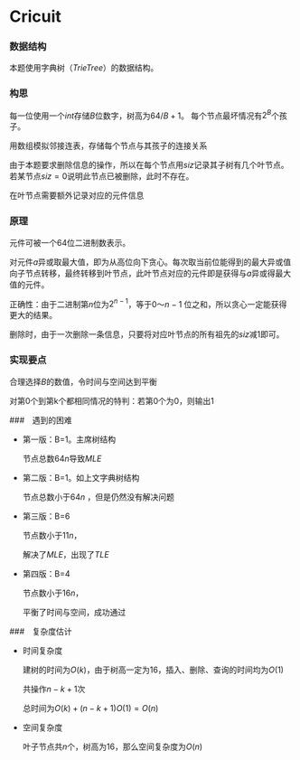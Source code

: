 #  Cricuit

### 数据结构

本题使用字典树（$TrieTree$）的数据结构。

### 构思

每一位使用一个$int$存储$B$位数字，树高为$64/B + 1$。 每个节点最坏情况有$2^{B}$个孩子。

用数组模拟邻接连表，存储每个节点与其孩子的连接关系

由于本题要求删除信息的操作，所以在每个节点用$siz$记录其子树有几个叶节点。若某节点$siz=0$说明此节点已被删除，此时不存在。

在叶节点需要额外记录对应的元件信息

### 原理

元件可被一个64位二进制数表示。

对元件$a$异或取最大值，即为从高位向下贪心。每次取当前位能得到的最大异或值向子节点转移，最终转移到叶节点，此叶节点对应的元件即是获得与$a$异或得最大值的元件。

正确性：由于二进制第$n$位为$2^{n-1}$，等于$0～n-1$ 位之和，所以贪心一定能获得更大的结果。

删除时，由于一次删除一条信息，只要将对应叶节点的所有祖先的$siz$减1即可。

### 实现要点

合理选择$B$的数值，令时间与空间达到平衡

对第0个到第k个都相同情况的特判：若第0个为0，则输出1

###　遇到的困难

- 第一版：B=1。主席树结构

  节点总数$64n$导致$MLE$

- 第二版：B=1。如上文字典树结构

  节点总数小于$64n$ ，但是仍然没有解决问题

- 第三版：B=6

  节点数小于$11n$，

  解决了$MLE$，出现了$TLE$

- 第四版：B=4

  节点数小于$16n$，

  平衡了时间与空间，成功通过

###　复杂度估计

- 时间复杂度

  建树的时间为$O(k)$，由于树高一定为16，插入、删除、查询的时间均为$O(1)$

  共操作$n-k+1$次

  总时间为$O(k)+(n-k+1)O(1)=O(n)$

- 空间复杂度

  叶子节点共$n$个，树高为$16$，那么空间复杂度为$O(n)$